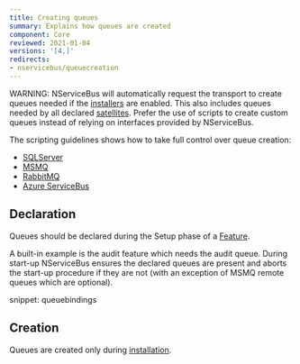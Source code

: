 ```yaml
---
title: Creating queues
summary: Explains how queues are created
component: Core
reviewed: 2021-01-04
versions: '[4,]'
redirects:
- nservicebus/queuecreation
---
```



WARNING: NServiceBus will automatically request the transport to create queues needed if the [installers](/nservicebus/operations/installers.md) are enabled. This also includes queues needed by all declared [satellites](/nservicebus/satellites). Prefer the use of scripts to create custom queues instead of relying on interfaces provided by NServiceBus.


The scripting guidelines shows how to take full control over queue creation:

 * [SQLServer](/transports/sql/operations-scripting.md#create-queues)
 * [MSMQ](/transports/msmq/operations-scripting.md#create-queues)
 * [RabbitMQ](/transports/rabbitmq/operations-scripting.md)
 * [Azure ServiceBus](/transports/azure-service-bus/operational-scripting.md)
 

## Declaration

Queues should be declared during the Setup phase of a [Feature](/nservicebus/pipeline/features.md).

A built-in example is the audit feature which needs the audit queue. During start-up NServiceBus ensures the declared queues are present and aborts the start-up procedure if they are not (with an exception of MSMQ remote queues which are optional).

snippet: queuebindings

## Creation

Queues are created only during [installation](/nservicebus/operations/installers.md).
